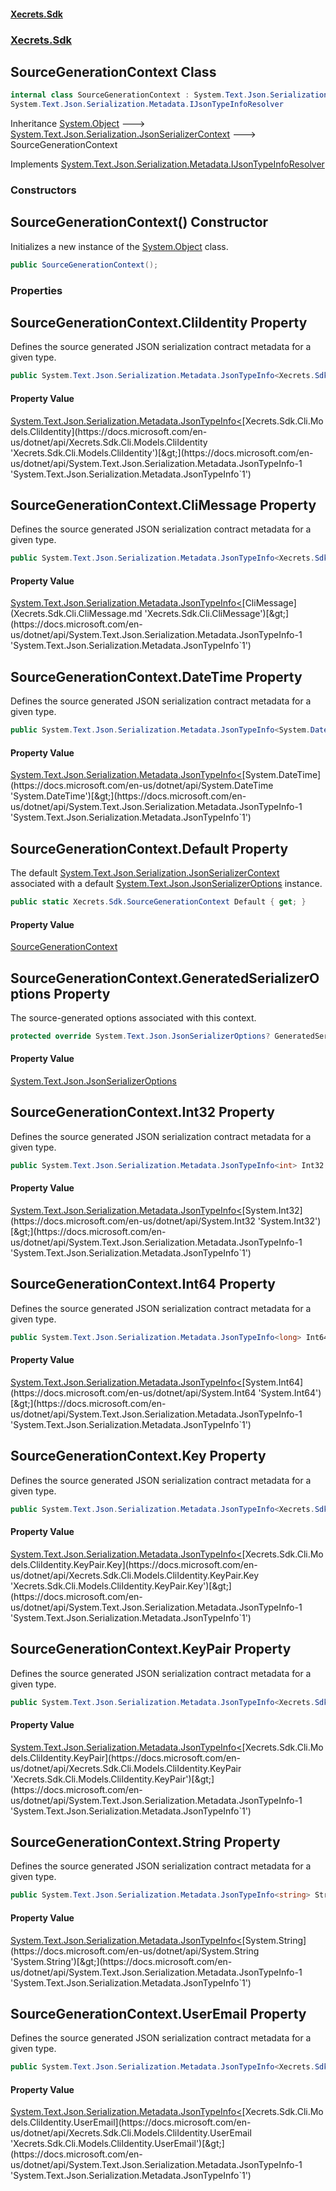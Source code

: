 #### [Xecrets.Sdk](index.md 'index')
### [Xecrets.Sdk](Xecrets.Sdk.md 'Xecrets.Sdk')

## SourceGenerationContext Class

```csharp
internal class SourceGenerationContext : System.Text.Json.Serialization.JsonSerializerContext,
System.Text.Json.Serialization.Metadata.IJsonTypeInfoResolver
```

Inheritance [System.Object](https://docs.microsoft.com/en-us/dotnet/api/System.Object 'System.Object') &#129106; [System.Text.Json.Serialization.JsonSerializerContext](https://docs.microsoft.com/en-us/dotnet/api/System.Text.Json.Serialization.JsonSerializerContext 'System.Text.Json.Serialization.JsonSerializerContext') &#129106; SourceGenerationContext

Implements [System.Text.Json.Serialization.Metadata.IJsonTypeInfoResolver](https://docs.microsoft.com/en-us/dotnet/api/System.Text.Json.Serialization.Metadata.IJsonTypeInfoResolver 'System.Text.Json.Serialization.Metadata.IJsonTypeInfoResolver')
### Constructors

<a name='Xecrets.Sdk.SourceGenerationContext.SourceGenerationContext()'></a>

## SourceGenerationContext() Constructor

Initializes a new instance of the [System.Object](https://docs.microsoft.com/en-us/dotnet/api/System.Object 'System.Object') class.

```csharp
public SourceGenerationContext();
```
### Properties

<a name='Xecrets.Sdk.SourceGenerationContext.CliIdentity'></a>

## SourceGenerationContext.CliIdentity Property

Defines the source generated JSON serialization contract metadata for a given type.

```csharp
public System.Text.Json.Serialization.Metadata.JsonTypeInfo<Xecrets.Sdk.Cli.Models.CliIdentity> CliIdentity { get; }
```

#### Property Value
[System.Text.Json.Serialization.Metadata.JsonTypeInfo&lt;](https://docs.microsoft.com/en-us/dotnet/api/System.Text.Json.Serialization.Metadata.JsonTypeInfo-1 'System.Text.Json.Serialization.Metadata.JsonTypeInfo`1')[Xecrets.Sdk.Cli.Models.CliIdentity](https://docs.microsoft.com/en-us/dotnet/api/Xecrets.Sdk.Cli.Models.CliIdentity 'Xecrets.Sdk.Cli.Models.CliIdentity')[&gt;](https://docs.microsoft.com/en-us/dotnet/api/System.Text.Json.Serialization.Metadata.JsonTypeInfo-1 'System.Text.Json.Serialization.Metadata.JsonTypeInfo`1')

<a name='Xecrets.Sdk.SourceGenerationContext.CliMessage'></a>

## SourceGenerationContext.CliMessage Property

Defines the source generated JSON serialization contract metadata for a given type.

```csharp
public System.Text.Json.Serialization.Metadata.JsonTypeInfo<Xecrets.Sdk.Cli.CliMessage> CliMessage { get; }
```

#### Property Value
[System.Text.Json.Serialization.Metadata.JsonTypeInfo&lt;](https://docs.microsoft.com/en-us/dotnet/api/System.Text.Json.Serialization.Metadata.JsonTypeInfo-1 'System.Text.Json.Serialization.Metadata.JsonTypeInfo`1')[CliMessage](Xecrets.Sdk.Cli.CliMessage.md 'Xecrets.Sdk.Cli.CliMessage')[&gt;](https://docs.microsoft.com/en-us/dotnet/api/System.Text.Json.Serialization.Metadata.JsonTypeInfo-1 'System.Text.Json.Serialization.Metadata.JsonTypeInfo`1')

<a name='Xecrets.Sdk.SourceGenerationContext.DateTime'></a>

## SourceGenerationContext.DateTime Property

Defines the source generated JSON serialization contract metadata for a given type.

```csharp
public System.Text.Json.Serialization.Metadata.JsonTypeInfo<System.DateTime> DateTime { get; }
```

#### Property Value
[System.Text.Json.Serialization.Metadata.JsonTypeInfo&lt;](https://docs.microsoft.com/en-us/dotnet/api/System.Text.Json.Serialization.Metadata.JsonTypeInfo-1 'System.Text.Json.Serialization.Metadata.JsonTypeInfo`1')[System.DateTime](https://docs.microsoft.com/en-us/dotnet/api/System.DateTime 'System.DateTime')[&gt;](https://docs.microsoft.com/en-us/dotnet/api/System.Text.Json.Serialization.Metadata.JsonTypeInfo-1 'System.Text.Json.Serialization.Metadata.JsonTypeInfo`1')

<a name='Xecrets.Sdk.SourceGenerationContext.Default'></a>

## SourceGenerationContext.Default Property

The default [System.Text.Json.Serialization.JsonSerializerContext](https://docs.microsoft.com/en-us/dotnet/api/System.Text.Json.Serialization.JsonSerializerContext 'System.Text.Json.Serialization.JsonSerializerContext') associated with a default [System.Text.Json.JsonSerializerOptions](https://docs.microsoft.com/en-us/dotnet/api/System.Text.Json.JsonSerializerOptions 'System.Text.Json.JsonSerializerOptions') instance.

```csharp
public static Xecrets.Sdk.SourceGenerationContext Default { get; }
```

#### Property Value
[SourceGenerationContext](Xecrets.Sdk.SourceGenerationContext.md 'Xecrets.Sdk.SourceGenerationContext')

<a name='Xecrets.Sdk.SourceGenerationContext.GeneratedSerializerOptions'></a>

## SourceGenerationContext.GeneratedSerializerOptions Property

The source-generated options associated with this context.

```csharp
protected override System.Text.Json.JsonSerializerOptions? GeneratedSerializerOptions { get; }
```

#### Property Value
[System.Text.Json.JsonSerializerOptions](https://docs.microsoft.com/en-us/dotnet/api/System.Text.Json.JsonSerializerOptions 'System.Text.Json.JsonSerializerOptions')

<a name='Xecrets.Sdk.SourceGenerationContext.Int32'></a>

## SourceGenerationContext.Int32 Property

Defines the source generated JSON serialization contract metadata for a given type.

```csharp
public System.Text.Json.Serialization.Metadata.JsonTypeInfo<int> Int32 { get; }
```

#### Property Value
[System.Text.Json.Serialization.Metadata.JsonTypeInfo&lt;](https://docs.microsoft.com/en-us/dotnet/api/System.Text.Json.Serialization.Metadata.JsonTypeInfo-1 'System.Text.Json.Serialization.Metadata.JsonTypeInfo`1')[System.Int32](https://docs.microsoft.com/en-us/dotnet/api/System.Int32 'System.Int32')[&gt;](https://docs.microsoft.com/en-us/dotnet/api/System.Text.Json.Serialization.Metadata.JsonTypeInfo-1 'System.Text.Json.Serialization.Metadata.JsonTypeInfo`1')

<a name='Xecrets.Sdk.SourceGenerationContext.Int64'></a>

## SourceGenerationContext.Int64 Property

Defines the source generated JSON serialization contract metadata for a given type.

```csharp
public System.Text.Json.Serialization.Metadata.JsonTypeInfo<long> Int64 { get; }
```

#### Property Value
[System.Text.Json.Serialization.Metadata.JsonTypeInfo&lt;](https://docs.microsoft.com/en-us/dotnet/api/System.Text.Json.Serialization.Metadata.JsonTypeInfo-1 'System.Text.Json.Serialization.Metadata.JsonTypeInfo`1')[System.Int64](https://docs.microsoft.com/en-us/dotnet/api/System.Int64 'System.Int64')[&gt;](https://docs.microsoft.com/en-us/dotnet/api/System.Text.Json.Serialization.Metadata.JsonTypeInfo-1 'System.Text.Json.Serialization.Metadata.JsonTypeInfo`1')

<a name='Xecrets.Sdk.SourceGenerationContext.Key'></a>

## SourceGenerationContext.Key Property

Defines the source generated JSON serialization contract metadata for a given type.

```csharp
public System.Text.Json.Serialization.Metadata.JsonTypeInfo<Xecrets.Sdk.Cli.Models.CliIdentity.KeyPair.Key> Key { get; }
```

#### Property Value
[System.Text.Json.Serialization.Metadata.JsonTypeInfo&lt;](https://docs.microsoft.com/en-us/dotnet/api/System.Text.Json.Serialization.Metadata.JsonTypeInfo-1 'System.Text.Json.Serialization.Metadata.JsonTypeInfo`1')[Xecrets.Sdk.Cli.Models.CliIdentity.KeyPair.Key](https://docs.microsoft.com/en-us/dotnet/api/Xecrets.Sdk.Cli.Models.CliIdentity.KeyPair.Key 'Xecrets.Sdk.Cli.Models.CliIdentity.KeyPair.Key')[&gt;](https://docs.microsoft.com/en-us/dotnet/api/System.Text.Json.Serialization.Metadata.JsonTypeInfo-1 'System.Text.Json.Serialization.Metadata.JsonTypeInfo`1')

<a name='Xecrets.Sdk.SourceGenerationContext.KeyPair'></a>

## SourceGenerationContext.KeyPair Property

Defines the source generated JSON serialization contract metadata for a given type.

```csharp
public System.Text.Json.Serialization.Metadata.JsonTypeInfo<Xecrets.Sdk.Cli.Models.CliIdentity.KeyPair> KeyPair { get; }
```

#### Property Value
[System.Text.Json.Serialization.Metadata.JsonTypeInfo&lt;](https://docs.microsoft.com/en-us/dotnet/api/System.Text.Json.Serialization.Metadata.JsonTypeInfo-1 'System.Text.Json.Serialization.Metadata.JsonTypeInfo`1')[Xecrets.Sdk.Cli.Models.CliIdentity.KeyPair](https://docs.microsoft.com/en-us/dotnet/api/Xecrets.Sdk.Cli.Models.CliIdentity.KeyPair 'Xecrets.Sdk.Cli.Models.CliIdentity.KeyPair')[&gt;](https://docs.microsoft.com/en-us/dotnet/api/System.Text.Json.Serialization.Metadata.JsonTypeInfo-1 'System.Text.Json.Serialization.Metadata.JsonTypeInfo`1')

<a name='Xecrets.Sdk.SourceGenerationContext.String'></a>

## SourceGenerationContext.String Property

Defines the source generated JSON serialization contract metadata for a given type.

```csharp
public System.Text.Json.Serialization.Metadata.JsonTypeInfo<string> String { get; }
```

#### Property Value
[System.Text.Json.Serialization.Metadata.JsonTypeInfo&lt;](https://docs.microsoft.com/en-us/dotnet/api/System.Text.Json.Serialization.Metadata.JsonTypeInfo-1 'System.Text.Json.Serialization.Metadata.JsonTypeInfo`1')[System.String](https://docs.microsoft.com/en-us/dotnet/api/System.String 'System.String')[&gt;](https://docs.microsoft.com/en-us/dotnet/api/System.Text.Json.Serialization.Metadata.JsonTypeInfo-1 'System.Text.Json.Serialization.Metadata.JsonTypeInfo`1')

<a name='Xecrets.Sdk.SourceGenerationContext.UserEmail'></a>

## SourceGenerationContext.UserEmail Property

Defines the source generated JSON serialization contract metadata for a given type.

```csharp
public System.Text.Json.Serialization.Metadata.JsonTypeInfo<Xecrets.Sdk.Cli.Models.CliIdentity.UserEmail> UserEmail { get; }
```

#### Property Value
[System.Text.Json.Serialization.Metadata.JsonTypeInfo&lt;](https://docs.microsoft.com/en-us/dotnet/api/System.Text.Json.Serialization.Metadata.JsonTypeInfo-1 'System.Text.Json.Serialization.Metadata.JsonTypeInfo`1')[Xecrets.Sdk.Cli.Models.CliIdentity.UserEmail](https://docs.microsoft.com/en-us/dotnet/api/Xecrets.Sdk.Cli.Models.CliIdentity.UserEmail 'Xecrets.Sdk.Cli.Models.CliIdentity.UserEmail')[&gt;](https://docs.microsoft.com/en-us/dotnet/api/System.Text.Json.Serialization.Metadata.JsonTypeInfo-1 'System.Text.Json.Serialization.Metadata.JsonTypeInfo`1')